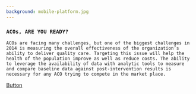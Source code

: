 ```yaml
---
background: mobile-platform.jpg
---
```


### `ACOs, ARE YOU READY?`

`ACOs are facing many challenges, but one of the biggest challenges in 2014 is measuring the overall effectiveness of the organization’s ability to deliver quality care. Targeting this issue will help the health of the population improve as well as reduce costs. The ability to leverage the availability of data with analytic tools to measure and compare baseline data against post-intervention results is necessary for any ACO trying to compete in the market place.`

<div class="action"><a href='#' class="btn btn-lg btn-primary">Button</a></div>

